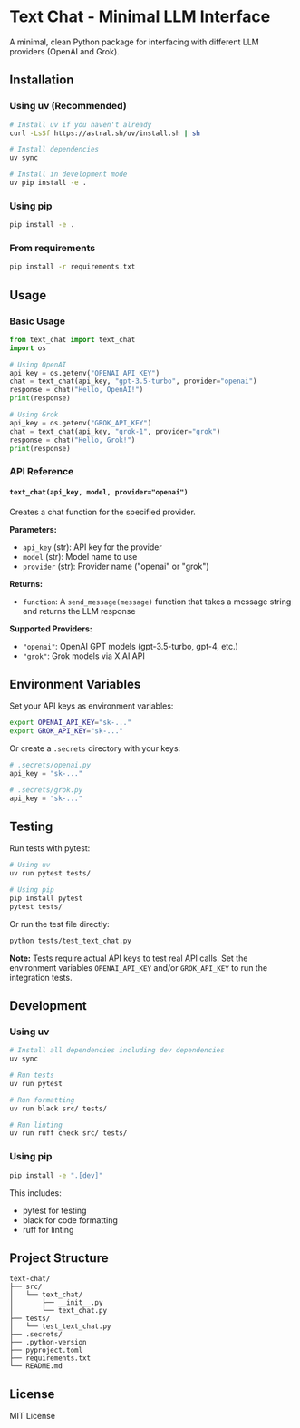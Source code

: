 # Text Chat - Minimal LLM Interface

A minimal, clean Python package for interfacing with different LLM providers (OpenAI and Grok).

## Installation

### Using uv (Recommended)

```bash
# Install uv if you haven't already
curl -LsSf https://astral.sh/uv/install.sh | sh

# Install dependencies
uv sync

# Install in development mode
uv pip install -e .
```

### Using pip

```bash
pip install -e .
```

### From requirements

```bash
pip install -r requirements.txt
```

## Usage

### Basic Usage

```python
from text_chat import text_chat
import os

# Using OpenAI
api_key = os.getenv("OPENAI_API_KEY")
chat = text_chat(api_key, "gpt-3.5-turbo", provider="openai")
response = chat("Hello, OpenAI!")
print(response)

# Using Grok
api_key = os.getenv("GROK_API_KEY")
chat = text_chat(api_key, "grok-1", provider="grok")
response = chat("Hello, Grok!")
print(response)
```

### API Reference

#### `text_chat(api_key, model, provider="openai")`

Creates a chat function for the specified provider.

**Parameters:**

- `api_key` (str): API key for the provider
- `model` (str): Model name to use
- `provider` (str): Provider name ("openai" or "grok")

**Returns:**

- `function`: A `send_message(message)` function that takes a message string and returns the LLM response

**Supported Providers:**

- `"openai"`: OpenAI GPT models (gpt-3.5-turbo, gpt-4, etc.)
- `"grok"`: Grok models via X.AI API

## Environment Variables

Set your API keys as environment variables:

```bash
export OPENAI_API_KEY="sk-..."
export GROK_API_KEY="sk-..."
```

Or create a `.secrets` directory with your keys:

```python
# .secrets/openai.py
api_key = "sk-..."
```

```python
# .secrets/grok.py
api_key = "sk-..."
```

## Testing

Run tests with pytest:

```bash
# Using uv
uv run pytest tests/

# Using pip
pip install pytest
pytest tests/
```

Or run the test file directly:

```bash
python tests/test_text_chat.py
```

**Note:** Tests require actual API keys to test real API calls. Set the environment variables `OPENAI_API_KEY` and/or `GROK_API_KEY` to run the integration tests.

## Development

### Using uv

```bash
# Install all dependencies including dev dependencies
uv sync

# Run tests
uv run pytest

# Run formatting
uv run black src/ tests/

# Run linting
uv run ruff check src/ tests/
```

### Using pip

```bash
pip install -e ".[dev]"
```

This includes:

- pytest for testing
- black for code formatting
- ruff for linting

## Project Structure

```text
text-chat/
├── src/
│   └── text_chat/
│       ├── __init__.py
│       └── text_chat.py
├── tests/
│   └── test_text_chat.py
├── .secrets/
├── .python-version
├── pyproject.toml
├── requirements.txt
└── README.md
```

## License

MIT License

